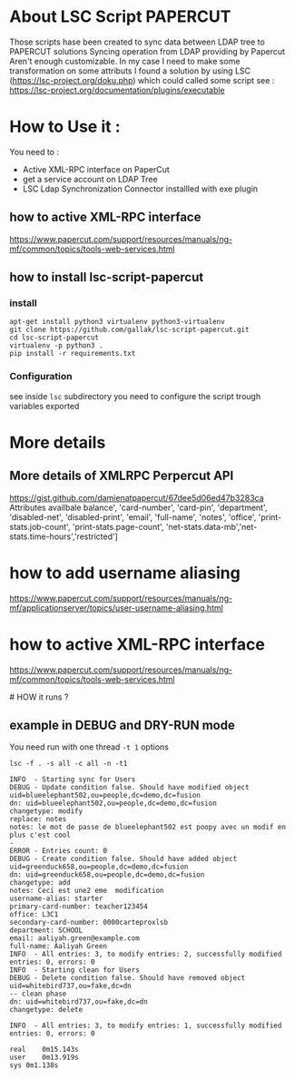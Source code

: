 # About LSC Script PAPERCUT

Those scripts hase been created to sync data between LDAP tree to PAPERCUT solutions
Syncing operation from LDAP providing by Papercut Aren't enough customizable.
In my case I need to make some transformation on some attributs
I found a solution by using LSC (https://lsc-project.org/doku.php) which could called some script see : https://lsc-project.org/documentation/plugins/executable

# How to Use it :

You need to :
- Active XML-RPC interface on PaperCut
- get a service account on LDAP Tree
- LSC Ldap Synchronization Connector installled with exe plugin 

## how to active XML-RPC interface
https://www.papercut.com/support/resources/manuals/ng-mf/common/topics/tools-web-services.html

## how to install lsc-script-papercut

### install
```
apt-get install python3 virtualenv python3-virtualenv
git clone https://github.com/gallak/lsc-script-papercut.git
cd lsc-script-papercut
virtualenv -p python3 .
pip install -r requirements.txt
```

### Configuration

see inside `lsc` subdirectory
you need to configure the script trough variables exported


# More details

## More details of XMLRPC Perpercut API

https://gist.github.com/damienatpapercut/67dee5d06ed47b3283ca
Attributes availbale
balance', 'card-number', 'card-pin', 'department',
  'disabled-net', 'disabled-print', 'email', 'full-name', 'notes',
  'office', 'print-stats.job-count', 'print-stats.page-count',
  'net-stats.data-mb','net-stats.time-hours','restricted']

# how to add username aliasing
https://www.papercut.com/support/resources/manuals/ng-mf/applicationserver/topics/user-username-aliasing.html

# how to active XML-RPC interface
https://www.papercut.com/support/resources/manuals/ng-mf/common/topics/tools-web-services.html


# HOW it runs ?

## example in DEBUG and DRY-RUN mode

You need run with one thread `-t 1` options

```
lsc -f . -s all -c all -n -t1

INFO  - Starting sync for Users
DEBUG - Update condition false. Should have modified object uid=blueelephant502,ou=people,dc=demo,dc=fusion
dn: uid=blueelephant502,ou=people,dc=demo,dc=fusion
changetype: modify
replace: notes
notes: le mot de passe de blueelephant502 est poopy avec un modif en plus c'est cool
-
ERROR - Entries count: 0
DEBUG - Create condition false. Should have added object uid=greenduck658,ou=people,dc=demo,dc=fusion
dn: uid=greenduck658,ou=people,dc=demo,dc=fusion
changetype: add
notes: Ceci est une2 eme  modification
username-alias: starter
primary-card-number: teacher123454
office: L3C1
secondary-card-number: 0000carteproxlsb
department: SCHOOL
email: aaliyah.green@example.com
full-name: Aaliyah Green
INFO  - All entries: 3, to modify entries: 2, successfully modified entries: 0, errors: 0
INFO  - Starting clean for Users
DEBUG - Delete condition false. Should have removed object uid=whitebird737,ou=fake,dc=dn
-- clean phase
dn: uid=whitebird737,ou=fake,dc=dn
changetype: delete

INFO  - All entries: 3, to modify entries: 1, successfully modified entries: 0, errors: 0

real	0m15.143s
user	0m13.919s
sys	0m1.138s


```

